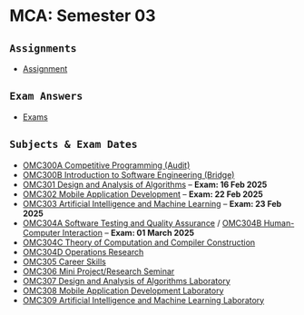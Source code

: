 # **MCA: Semester 03**

## `Assignments`<br>
- [Assignment](<Assignments>)

## `Exam Answers`<br>
- [Exams](Exams)

## `Subjects & Exam Dates`<br>

- [OMC300A Competitive Programming (Audit)](<OMC300A Competitive Programming (Audit)>)
- [OMC300B Introduction to Software Engineering (Bridge)](<OMC300B Introduction to Software Engineering (Bridge)>)
- [OMC301 Design and Analysis of Algorithms](<OMC301 Design and Analysis of Algorithms>) – **Exam: 16 Feb 2025**
- [OMC302 Mobile Application Development](<OMC302 Mobile Application Development>) – **Exam: 22 Feb 2025**
- [OMC303 Artificial Intelligence and Machine Learning](<OMC303 Artificial Intelligence and Machine Learning>) – **Exam: 23 Feb 2025**
- [OMC304A Software Testing and Quality Assurance](<OMC304A Software Testing and Quality Assurance>) / [OMC304B Human-Computer Interaction](<OMC304B Human-Computer Interaction>) – **Exam: 01 March 2025**
- [OMC304C Theory of Computation and Compiler Construction](<OMC304C Theory of Computation and Compiler Construction>)
- [OMC304D Operations Research](<OMC304D Operations Research>)
- [OMC305 Career Skills](<OMC305 Career Skills>)
- [OMC306 Mini Project/Research Seminar](<OMC306 Mini Project/Research Seminar>)
- [OMC307 Design and Analysis of Algorithms Laboratory](<OMC307 Design and Analysis of Algorithms Laboratory>)
- [OMC308 Mobile Application Development Laboratory](<OMC308 Mobile Application Development Laboratory>)
- [OMC309 Artificial Intelligence and Machine Learning Laboratory](<OMC309 Artificial Intelligence and Machine Learning Laboratory>)

